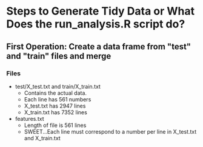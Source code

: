 # Steps to Generate Tidy Data or What Does the run_analysis.R script do?
## First Operation: Create a data frame from "test" and "train" files and merge
### Files
* test/X_test.txt and train/X_train.txt 
   * Contains the actual data.  
   * Each line has 561 numbers
   * X_test.txt has 2947 lines
   * X_train.txt has 7352 lines
* features.txt
   * Length of file is 561 lines
   * SWEET...Each line must correspond to a number per line in X_test.txt and X_train.txt
